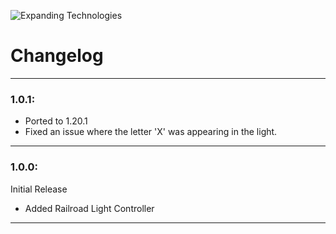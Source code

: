 ![Expanding Technologies](https://teamdiopside.nl/assets/expandingtechnologies/minecraft_title.png)
# Changelog

---

### 1.0.1:
- Ported to 1.20.1
- Fixed an issue where the letter 'X' was appearing in the light.

---

### 1.0.0:
Initial Release
- Added Railroad Light Controller

---
